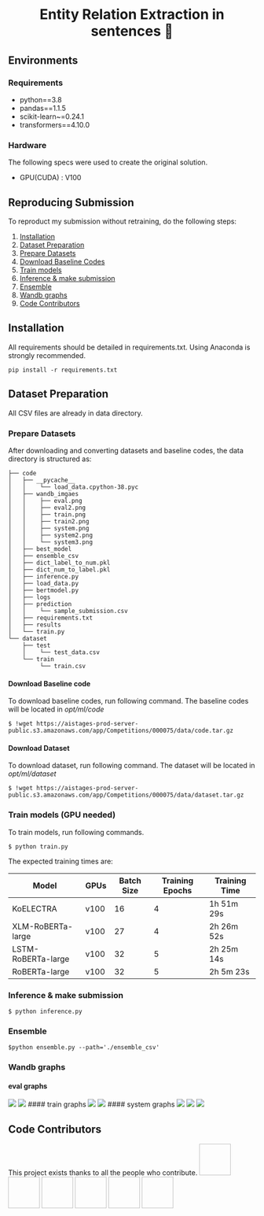 <h1 align="center">Entity Relation Extraction in sentences 👋</h1>

## Environments 

### Requirements
- python==3.8
- pandas==1.1.5
- scikit-learn~=0.24.1
- transformers==4.10.0


### Hardware
The following specs were used to create the original solution.
- GPU(CUDA) : V100 

## Reproducing Submission
To reproduct my submission without retraining, do the following steps:
1. [Installation](#installation)
2. [Dataset Preparation](#Dataset-Preparation)
3. [Prepare Datasets](#Prepare-Datasets)
4. [Download Baseline Codes](#Download-Baseline-Codes)
5. [Train models](#Train-models-(GPU-needed))
6. [Inference & make submission](#Inference-&-make-submission)
7. [Ensemble](#Ensemble)
8. [Wandb graphs](#Wandb-graphs)
9. [Code Contributors](#Code-Contributors)

## Installation
All requirements should be detailed in requirements.txt. Using Anaconda is strongly recommended.
```
pip install -r requirements.txt
```

## Dataset Preparation
All CSV files are already in data directory.


### Prepare Datasets
After downloading and converting datasets and baseline codes, the data directory is structured as:
```
├── code
│   ├── __pycache__
│   │    └── load_data.cpython-38.pyc
│   ├── wandb_imgaes
│   │    ├── eval.png 
│   │    ├── eval2.png
│   │    ├── train.png
│   │    ├── train2.png
│   │    ├── system.png
│   │    ├── system2.png
│   │    └── system3.png
│   ├── best_model
│   ├── ensemble_csv
│   ├── dict_label_to_num.pkl
│   ├── dict_num_to_label.pkl
│   ├── inference.py
│   ├── load_data.py
│   ├── bertmodel.py
│   ├── logs
│   ├── prediction
│   │    └── sample_submission.csv
│   ├── requirements.txt
│   ├── results
│   └── train.py
└── dataset
    ├── test
    │    └── test_data.csv    
    └── train
         └── train.csv
```
#### Download Baseline code
To download baseline codes, run following command. The baseline codes will be located in *opt/ml/code*
```
$ !wget https://aistages-prod-server-public.s3.amazonaws.com/app/Competitions/000075/data/code.tar.gz
```

#### Download Dataset
To download dataset, run following command. The dataset will be located in *opt/ml/dataset*
```
$ !wget https://aistages-prod-server-public.s3.amazonaws.com/app/Competitions/000075/data/dataset.tar.gz
``` 
### Train models (GPU needed)
To train models, run following commands.
```
$ python train.py 
```
The expected training times are:

Model | GPUs | Batch Size | Training Epochs | Training Time
------------  | ------------- | ------------- | ------------- | -------------
KoELECTRA | v100 | 16 | 4 | 1h 51m 29s
XLM-RoBERTa-large | v100 | 27 | 4 | 2h 26m 52s
LSTM-RoBERTa-large | v100 | 32 | 5 |  2h 25m 14s
RoBERTa-large | v100 | 32 | 5 | 2h 5m 23s


### Inference & make submission
```
$ python inference.py
```

### Ensemble
```
$python ensemble.py --path='./ensemble_csv'
```

### Wandb graphs
#### eval graphs
<p>
    <img src="https://github.com/boostcampaitech2/klue-level2-nlp-03/blob/Main/wandb_imgaes/eval.png">
    <img src="https://github.com/boostcampaitech2/klue-level2-nlp-03/blob/Main/wandb_imgaes/eval2.png">
    #### train graphs
    <img src="https://github.com/boostcampaitech2/klue-level2-nlp-03/blob/Main/wandb_imgaes/train.png">
    <img src="https://github.com/boostcampaitech2/klue-level2-nlp-03/blob/Main/wandb_imgaes/train2.png">
    #### system graphs
    <img src="https://github.com/boostcampaitech2/klue-level2-nlp-03/blob/Main/wandb_imgaes/system.png">
    <img src="https://github.com/boostcampaitech2/klue-level2-nlp-03/blob/Main/wandb_imgaes/system2.png">
    <img src="https://github.com/boostcampaitech2/klue-level2-nlp-03/blob/Main/wandb_imgaes/system3.png">
</p>


## Code Contributors

This project exists thanks to all the people who contribute. 
<a xlink:href="https://github.com/iamtrueline" class="bumblebe2" target="_blank" rel="nofollow sponsored" id="iamtrueline"><image x="5" y="5" width="64" height="64" xlink:href="https://avatars.githubusercontent.com/u/79238023?v=4"/></a>
<a xlink:href="https://github.com/promisemee" class="bumblebe2" target="_blank" rel="nofollow sponsored" id="promisemee"><image x="74" y="5" width="64" height="64" xlink:href="https://avatars.githubusercontent.com/u/31719240?v=4"/></a>
<a xlink:href="https://github.com/kimminji2018" class="bumblebe2" target="_blank" rel="nofollow sponsored" id="kiminji2018"><image x="143" y="5" width="64" height="64" xlink:href="https://avatars.githubusercontent.com/u/74283190?v=4"/></a>
<a xlink:href="https://github.com/Ihyun" class="bumblebe2" target="_blank" rel="nofollow sponsored" id="Ihyun"><image x="212" y="5" width="64" height="64" xlink:href="https://avatars.githubusercontent.com/u/32431157?v=4"/></a>
<a xlink:href="https://github.com/sw6820" class="bumblebe2" target="_blank" rel="nofollow sponsored" id="sw6820"><image x="281" y="5" width="64" height="64" xlink:href="https://avatars.githubusercontent.com/u/52646313?v=4"/></a>
<a xlink:href="https://github.com/NayoungLee-de" class="bumblebe2" target="_blank" rel="nofollow sponsored" id="NayoungLee-de"><image x="350" y="5" width="64" height="64" xlink:href="https://avatars.githubusercontent.com/u/69383548?v=4"/></a>


